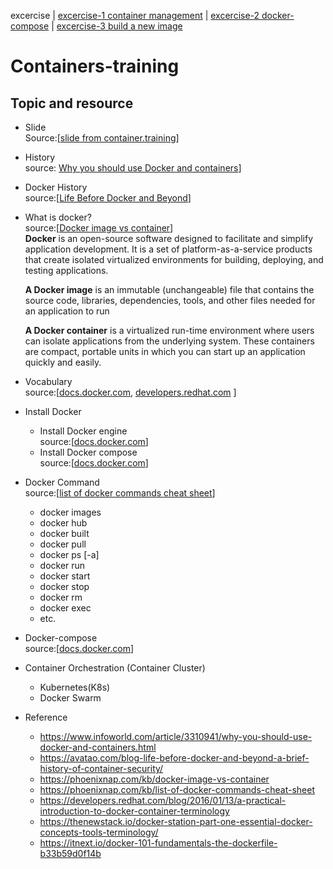 excercise | [excercise-1 container management](./excercise-1.md) | [excercise-2 docker-compose](./excercise-2.md) | [excercise-3 build a new image](./excercise-3.md)  
# Containers-training



## Topic and resource
* Slide
<br>Source:[[slide from container.training](https://qconsf2017intro.container.training/)]

* History  
  source: [Why you should use Docker and containers](https://www.infoworld.com/article/3310941/why-you-should-use-docker-and-containers.html)]
* Docker History  
source:[[Life Before Docker and Beyond](https://avatao.com/blog-life-before-docker-and-beyond-a-brief-history-of-container-security/)]
* What is docker?  
  source:[[Docker image vs container](https://phoenixnap.com/kb/docker-image-vs-container)]<br/>
   <b>Docker</b> is an open-source software designed to facilitate and simplify application development. It is a set of platform-as-a-service products that create isolated virtualized environments for building, deploying, and testing applications.

   <b>A Docker image</b> is an immutable (unchangeable) file that contains the source code, libraries, dependencies, tools, and other files needed for an application to run
   
   <b>A Docker container</b> is a virtualized run-time environment where users can isolate applications from the underlying system. These containers are compact, portable units in which you can start up an application quickly and easily.
 * Vocabulary  
   source:[[docs.docker.com](https://docs.docker.com/glossary/),
   [developers.redhat.com](https://developers.redhat.com/blog/2016/01/13/a-practical-introduction-to-docker-container-terminology)
   ]
 * Install Docker
   * Install Docker engine  
     source:[[docs.docker.com](https://docs.docker.com/engine/install/)]
   * Install Docker compose  
     source:[[docs.docker.com](https://docs.docker.com/compose/install/)]
 * Docker Command  
  source:[[list of docker commands cheat sheet](https://phoenixnap.com/kb/list-of-docker-commands-cheat-sheet)]   
   * docker images 
   * docker hub
   * docker built
   * docker pull
   * docker ps [-a]
   * docker run
   * docker start
   * docker stop
   * docker rm 
   * docker exec
   * etc.

 * Docker-compose  
   source:[[docs.docker.com](https://docs.docker.com/compose/)]

 * Container Orchestration (Container Cluster)
   * Kubernetes(K8s)
   * Docker Swarm
   
 * Reference
   * https://www.infoworld.com/article/3310941/why-you-should-use-docker-and-containers.html
   * https://avatao.com/blog-life-before-docker-and-beyond-a-brief-history-of-container-security/
   * https://phoenixnap.com/kb/docker-image-vs-container
   * https://phoenixnap.com/kb/list-of-docker-commands-cheat-sheet
   * https://developers.redhat.com/blog/2016/01/13/a-practical-introduction-to-docker-container-terminology
   * https://thenewstack.io/docker-station-part-one-essential-docker-concepts-tools-terminology/
   * https://itnext.io/docker-101-fundamentals-the-dockerfile-b33b59d0f14b
